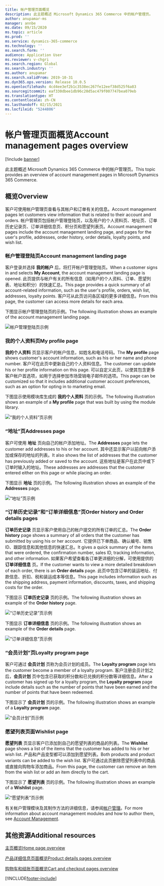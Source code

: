 ```yaml
---
title: 帐户管理页面概览
description: 此主题概述 Microsoft Dynamics 365 Commerce 中的帐户管理页。
author: anupamar-ms
manager: annbe
ms.date: 09/15/2020
ms.topic: article
ms.prod: ''
ms.service: dynamics-365-commerce
ms.technology: ''
ms.search.form: ''
audience: Application User
ms.reviewer: v-chgri
ms.search.region: Global
ms.search.industry: ''
ms.author: anupamar
ms.search.validFrom: 2019-10-31
ms.dyn365.ops.version: Release 10.0.5
ms.openlocfilehash: 4cd4ee3ef2b1c3538ec267fe12eef38d525f6a83
ms.sourcegitcommit: eaf330dbee1db96c20d5ac479f007747bea079eb
ms.translationtype: HT
ms.contentlocale: zh-CN
ms.lasthandoff: 02/15/2021
ms.locfileid: "5244806"
---
```

# <a name="account-management-pages-overview"></a><span data-ttu-id="41734-103">帐户管理页面概览</span><span class="sxs-lookup"><span data-stu-id="41734-103">Account management pages overview</span></span>

[!include [banner](includes/banner.md)]

<span data-ttu-id="41734-104">此主题概述 Microsoft Dynamics 365 Commerce 中的帐户管理页。</span><span class="sxs-lookup"><span data-stu-id="41734-104">This topic provides an overview of account management pages in Microsoft Dynamics 365 Commerce.</span></span>

## <a name="overview"></a><span data-ttu-id="41734-105">概览</span><span class="sxs-lookup"><span data-stu-id="41734-105">Overview</span></span>

<span data-ttu-id="41734-106">客户可使用帐户管理页查看与其帐户和订单有关的信息。</span><span class="sxs-lookup"><span data-stu-id="41734-106">Account management pages let customers view information that is related to their account and orders.</span></span> <span data-ttu-id="41734-107">帐户管理页包括帐户管理登陆页，以及用户的个人资料页、地址页、订单历史记录页、订单详细信息页、积分页和愿望列表页。</span><span class="sxs-lookup"><span data-stu-id="41734-107">Account management pages include the account management landing page, and pages for the user's profile, addresses, order history, order details, loyalty points, and wish list.</span></span>

### <a name="account-management-landing-page"></a><span data-ttu-id="41734-108">帐户管理登陆页</span><span class="sxs-lookup"><span data-stu-id="41734-108">Account management landing page</span></span>

<span data-ttu-id="41734-109">客户登录并选择 **我的帐户** 后，将打开帐户管理登陆页。</span><span class="sxs-lookup"><span data-stu-id="41734-109">When a customer signs in and selects **My Account**, the account management landing page is opened.</span></span> <span data-ttu-id="41734-110">此页提供与帐户有关的所有信息（如用户的个人资料、订单、愿望列表、地址和积分）的快速汇总。</span><span class="sxs-lookup"><span data-stu-id="41734-110">This page provides a quick summary of all account-related information, such as the user's profile, orders, wish list, addresses, loyalty points.</span></span> <span data-ttu-id="41734-111">客户可从此页访问各区域的更多详细信息。</span><span class="sxs-lookup"><span data-stu-id="41734-111">From this page, the customer can access more details for each area.</span></span>

<span data-ttu-id="41734-112">下图显示帐户管理登陆页的示例。</span><span class="sxs-lookup"><span data-stu-id="41734-112">The following illustration shows an example of the account management landing page.</span></span>

![帐户管理登陆页示例](./media/Account-Management.PNG)

### <a name="my-profile-page"></a><span data-ttu-id="41734-114">我的个人资料页</span><span class="sxs-lookup"><span data-stu-id="41734-114">My profile page</span></span>

<span data-ttu-id="41734-115">**我的个人资料** 页显示客户的帐户信息，如姓名和电话号码。</span><span class="sxs-lookup"><span data-stu-id="41734-115">The **My profile** page shows customer's account information, such as his or her name and phone number.</span></span> <span data-ttu-id="41734-116">客户可在此页中更新自己的个人资料信息。</span><span class="sxs-lookup"><span data-stu-id="41734-116">The customer can update his or her profile information on this page.</span></span> <span data-ttu-id="41734-117">可以自定义此页，以使其包含更多客户帐户首选项，如用于选择参加市场营销电子邮件的选项。</span><span class="sxs-lookup"><span data-stu-id="41734-117">This page can be customized so that it includes additional customer account preferences, such as an option for opting in to marketing email.</span></span>

<span data-ttu-id="41734-118">下图显示使用模块库生成的 **我的个人资料** 页的示例。</span><span class="sxs-lookup"><span data-stu-id="41734-118">The following illustration shows an example of a **My profile** page that was built by using the module library.</span></span>

![“我的个人资料”页示例](./media/Account-Management-MyProfile.PNG)

### <a name="addresses-page"></a><span data-ttu-id="41734-120">“地址”页</span><span class="sxs-lookup"><span data-stu-id="41734-120">Addresses page</span></span>

<span data-ttu-id="41734-121">客户可使用 **地址** 页向自己的帐户添加地址。</span><span class="sxs-lookup"><span data-stu-id="41734-121">The **Addresses** page lets the customer add addresses to his or her account.</span></span> <span data-ttu-id="41734-122">其中还显示客户以前向帐户添加或保存的地址的列表。</span><span class="sxs-lookup"><span data-stu-id="41734-122">It also shows the list of addresses that the customer has previously added or saved to the account.</span></span> <span data-ttu-id="41734-123">这些地址是客户在此页中或下订单时输入的地址。</span><span class="sxs-lookup"><span data-stu-id="41734-123">These addresses are addresses that the customer entered either on this page or while placing an order.</span></span>

<span data-ttu-id="41734-124">下图显示 **地址** 页的示例。</span><span class="sxs-lookup"><span data-stu-id="41734-124">The following illustration shows an example of the **Addresses** page.</span></span>

![“地址”页示例](./media/Account-Management-Address.png)

### <a name="order-history-and-order-details-pages"></a><span data-ttu-id="41734-126">“订单历史记录”和“订单详细信息”页</span><span class="sxs-lookup"><span data-stu-id="41734-126">Order history and Order details pages</span></span>

<span data-ttu-id="41734-127">**订单历史记录** 页显示客户使用自己的帐户提交的所有订单的汇总。</span><span class="sxs-lookup"><span data-stu-id="41734-127">The **Order history** page shows a summary of all orders that the customer has submitted by using his or her account.</span></span> <span data-ttu-id="41734-128">它提供已下单商品、确认编号、销售 ID、跟踪信息和其他信息的快速汇总。</span><span class="sxs-lookup"><span data-stu-id="41734-128">It gives a quick summary of the items that were ordered, the confirmation number, sales ID, tracking information, and other information.</span></span> <span data-ttu-id="41734-129">如果客户希望查看各订单更详细的分解，可使用提供的 **订单详细信息** 页。</span><span class="sxs-lookup"><span data-stu-id="41734-129">If the customer wants to view a more detailed breakdown of each order, there is an **Order details** page.</span></span> <span data-ttu-id="41734-130">此页中包含订单的装运地址、付款信息、折扣、税和装运成本等信息。</span><span class="sxs-lookup"><span data-stu-id="41734-130">This page includes information such as the shipping address, payment information, discounts, taxes, and shipping costs for the order.</span></span>

<span data-ttu-id="41734-131">下图显示 **订单历史记录** 页的示例。</span><span class="sxs-lookup"><span data-stu-id="41734-131">The following illustration shows an example of the **Order history** page.</span></span>

![“订单历史记录”页示例](./media/Account-Management-OrderHistory.PNG)

<span data-ttu-id="41734-133">下图显示 **订单详细信息** 页的示例。</span><span class="sxs-lookup"><span data-stu-id="41734-133">The following illustration shows an example of the **Order details** page.</span></span>

![“订单详细信息”页示例](./media/Account-Management-OrderDetails.PNG)

### <a name="loyalty-program-page"></a><span data-ttu-id="41734-135">“会员计划”页</span><span class="sxs-lookup"><span data-stu-id="41734-135">Loyalty program page</span></span>

<span data-ttu-id="41734-136">客户可通过 **会员计划** 页称为会员计划的成员。</span><span class="sxs-lookup"><span data-stu-id="41734-136">The **Loyalty program** page lets the customer become a member of a loyalty program.</span></span> <span data-ttu-id="41734-137">客户注册会员计划之后，**会员计划** 页中包含已获取的积分数和已兑换的积分数等详细信息。</span><span class="sxs-lookup"><span data-stu-id="41734-137">After a customer has signed up for a loyalty program, the **Loyalty program** page include details such as the number of points that have been earned and the number of points that have been redeemed.</span></span>

<span data-ttu-id="41734-138">下图显示了 **会员计划** 页的示例。</span><span class="sxs-lookup"><span data-stu-id="41734-138">The following illustration shows an example of a **Loyalty program** page.</span></span>

![“会员计划”页示例](./media/Account-Management-Loyalty.PNG)

### <a name="wishlist-page"></a><span data-ttu-id="41734-140">愿望列表页面</span><span class="sxs-lookup"><span data-stu-id="41734-140">Wishlist page</span></span>

<span data-ttu-id="41734-141">**愿望列表** 页显示客户已添加到自己的愿望列表的商品的列表。</span><span class="sxs-lookup"><span data-stu-id="41734-141">The **Wishlist** page shows a list of the items that the customer has added to his or her wish list.</span></span> <span data-ttu-id="41734-142">产品和产品变型都可以添加到愿望列表。</span><span class="sxs-lookup"><span data-stu-id="41734-142">Both products and product variants can be added to the wish list.</span></span> <span data-ttu-id="41734-143">客户可通过此页删除愿望列表中的商品或直接向购物车添加商品。</span><span class="sxs-lookup"><span data-stu-id="41734-143">From this page, the customer can remove an item from the wish list or add an item directly to the cart.</span></span>

<span data-ttu-id="41734-144">下图显示了 **愿望列表** 页的示例。</span><span class="sxs-lookup"><span data-stu-id="41734-144">The following illustration shows an example of a **Wishlist** page.</span></span>

![“愿望列表”页示例](./media/Account-Management-Wishlist.PNG)

<span data-ttu-id="41734-146">有关帐户管理模块及其制作方法的详细信息，请参阅[帐户管理](account-management.md)。</span><span class="sxs-lookup"><span data-stu-id="41734-146">For more information about account management modules and how to author them, see [Account Management](account-management.md).</span></span>

## <a name="additional-resources"></a><span data-ttu-id="41734-147">其他资源</span><span class="sxs-lookup"><span data-stu-id="41734-147">Additional resources</span></span>

[<span data-ttu-id="41734-148">主页概览</span><span class="sxs-lookup"><span data-stu-id="41734-148">Home page overview</span></span>](quick-tour-home-page.md)

[<span data-ttu-id="41734-149">产品详细信息页面概览</span><span class="sxs-lookup"><span data-stu-id="41734-149">Product details pages overview</span></span>](quick-tour-pdp.md)

[<span data-ttu-id="41734-150">购物车和结账页面概览</span><span class="sxs-lookup"><span data-stu-id="41734-150">Cart and checkout pages overview</span></span>](quick-tour-cart-checkout.md)



[!INCLUDE[footer-include](../includes/footer-banner.md)]